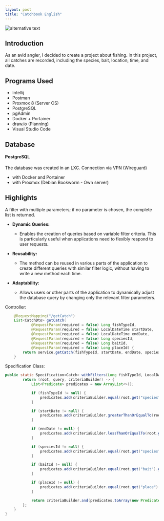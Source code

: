 ```yaml
---
layout: post
title: "Catchbook English"
---
```

![alternative text](\pbl-blog\image\Banner.jpg)
## Introduction
As an avid angler, I decided to create a project about fishing. In this project, all catches are recorded, including the species, bait, location, time, and date.

## Programs Used
* Intellij
* Postman
* Proxmox 8 (Server OS)
* PostgreSQL
* pgAdmin
* Docker + Portainer
* draw.io (Planning)
* Visual Studio Code

## Database
#### PostgreSQL
The database was created in an LXC.
Connection via VPN (Wireguard)
* with Docker and Portainer
* with Proxmox (Debian Bookworm - Own server)

## Highlights
A filter with multiple parameters; if no parameter is chosen, the complete list is returned.
* **Dynamic Queries:**
  - Enables the creation of queries based on variable filter criteria. This is particularly useful when applications need to flexibly respond to user requests.

* **Reusability:**
  - The method can be reused in various parts of the application to create different queries with similar filter logic, without having to write a new method each time.

* **Adaptability:**
  - Allows users or other parts of the application to dynamically adjust the database query by changing only the relevant filter parameters.


Controller:

```java
    @RequestMapping("/getCatch")
    List<CatchDto> getCatch(
            @RequestParam(required = false) Long fishTypeId,
            @RequestParam(required = false) LocalDateTime startDate,
            @RequestParam(required = false) LocalDateTime endDate,
            @RequestParam(required = false) Long speciesId,
            @RequestParam(required = false) Long baitId,
            @RequestParam(required = false) Long placeId) {
        return service.getCatch(fishTypeId, startDate, endDate, speciesId, baitId, placeId);
    }
```
  

Specification Class:

```java
public static Specification<Catch> withFilters(Long fishTypeId, LocalDateTime startDate, LocalDateTime endDate, Long speciesId, Long baitId, Long placeId) {
        return (root, query, criteriaBuilder) -> {
            List<Predicate> predicates = new ArrayList<>();

            if (fishTypeId != null) {
                predicates.add(criteriaBuilder.equal(root.get("species").get("fishType").get("id"), fishTypeId));
            }

            if (startDate != null) {
                predicates.add(criteriaBuilder.greaterThanOrEqualTo(root.get("catchTime"), startDate));
            }

            if (endDate != null) {
                predicates.add(criteriaBuilder.lessThanOrEqualTo(root.get("catchTime"), endDate));
            }

            if (speciesId != null) {
                predicates.add(criteriaBuilder.equal(root.get("species").get("id"), speciesId));
            }

            if (baitId != null) {
                predicates.add(criteriaBuilder.equal(root.get("bait").get("id"), baitId));
            }

            if (placeId != null) {
                predicates.add(criteriaBuilder.equal(root.get("place").get("id"), placeId));
            }

            return criteriaBuilder.and(predicates.toArray(new Predicate[0]));
        };
    }
}
```